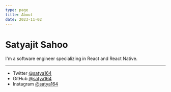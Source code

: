 ```yaml
---
type: page
title: About
date: 2023-11-02
---
```


# Satyajit Sahoo

I'm a software engineer specializing in React and React Native.

---

- Twitter [@satya164](https://twitter.com/satya164)
- GitHub [@satya164](https://github.com/satya164)
- Instagram [@satya164](https://instagram.com/satya164)
